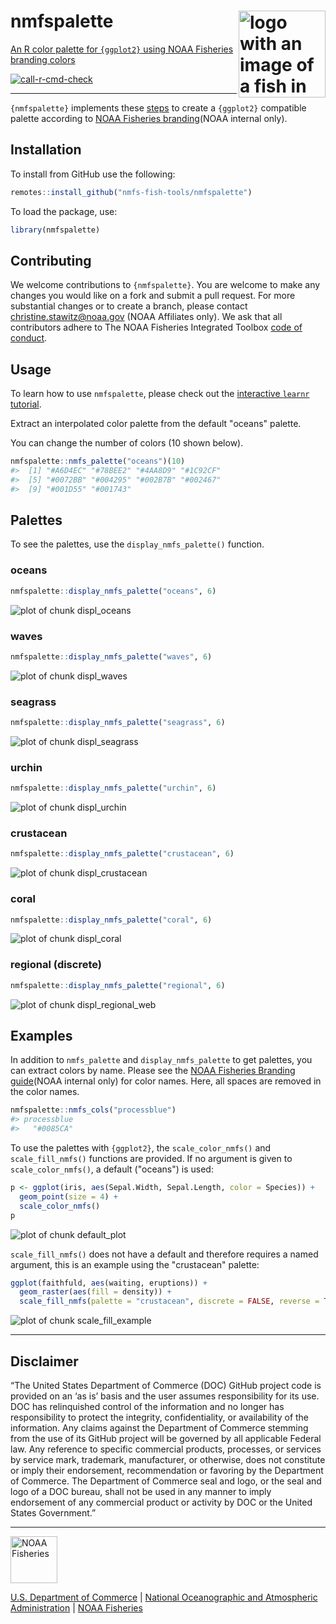 <!-- README.md is generated from README.Rmd. Please edit README.Rmd -->



# nmfspalette <a href={https:://nmfs-fish-tools.github.io/nmfspalette}><img src="man/figures/logo.png" align="right" width=139 height=139 alt="logo with an image of a fish in multiple palette colors" />

An R color palette for `{ggplot2}` using NOAA Fisheries branding colors

[![call-r-cmd-check](https://github.com/nmfs-fish-tools/nmfspalette/actions/workflows/call-r-cmd-check.yml/badge.svg)](https://github.com/nmfs-fish-tools/nmfspalette/actions/workflows/call-r-cmd-check.yml)

**************
`{nmfspalette}` implements these [steps](https://drsimonj.svbtle.com/creating-corporate-colour-palettes-for-ggplot2) to create a `{ggplot2}` compatible palette according to [NOAA Fisheries branding](https://drive.google.com/drive/folders/1pcMRQHGdzX4NfsiDNTCYIBpRyP1-F57J)(NOAA internal only).

## Installation 

To install from GitHub use the following:

``` r
remotes::install_github("nmfs-fish-tools/nmfspalette")
```

To load the package, use:

``` r
library(nmfspalette)
```

## Contributing
We welcome contributions to `{nmfspalette}`. You are welcome to make any changes you would like on a fork and submit a pull request. For more substantial changes or to create a branch, please contact christine.stawitz@noaa.gov (NOAA Affiliates only). We ask that all contributors adhere to The NOAA Fisheries Integrated Toolbox [code of conduct](https://github.com/nmfs-fish-tools/Resources/blob/main/CONTRIBUTING.md).


## Usage 
To learn how to use `nmfspalette`, please check out the [interactive `learnr` tutorial](https://connect.fisheries.noaa.gov/colors/).

Extract an interpolated color palette from the default "oceans" palette. 

You can change the number of colors (10 shown below).

``` r
nmfspalette::nmfs_palette("oceans")(10)
#>  [1] "#A6D4EC" "#78BEE2" "#4AA8D9" "#1C92CF"
#>  [5] "#0072BB" "#004295" "#002B7B" "#002467"
#>  [9] "#001D55" "#001743"
```

## Palettes
To see the palettes, use the `display_nmfs_palette()` function.

### oceans

``` r
nmfspalette::display_nmfs_palette("oceans", 6)
```

![plot of chunk displ_oceans](man/figures/displ_oceans-1.png)

### waves

``` r
nmfspalette::display_nmfs_palette("waves", 6)
```

![plot of chunk displ_waves](man/figures/displ_waves-1.png)

### seagrass

``` r
nmfspalette::display_nmfs_palette("seagrass", 6)
```

![plot of chunk displ_seagrass](man/figures/displ_seagrass-1.png)

### urchin

``` r
nmfspalette::display_nmfs_palette("urchin", 6)
```

![plot of chunk displ_urchin](man/figures/displ_urchin-1.png)

### crustacean

``` r
nmfspalette::display_nmfs_palette("crustacean", 6)
```

![plot of chunk displ_crustacean](man/figures/displ_crustacean-1.png)

### coral

``` r
nmfspalette::display_nmfs_palette("coral", 6)
```

![plot of chunk displ_coral](man/figures/displ_coral-1.png)

### regional (discrete)

``` r
nmfspalette::display_nmfs_palette("regional", 6)
```

![plot of chunk displ_regional_web](man/figures/displ_regional_web-1.png)

## Examples

In addition to `nmfs_palette` and `display_nmfs_palette` to get palettes, you can extract colors by name. Please see the [NOAA Fisheries Branding guide](https://drive.google.com/drive/folders/1pcMRQHGdzX4NfsiDNTCYIBpRyP1-F57J)(NOAA internal only) for color names. Here, all spaces are removed in the color names.


``` r
nmfspalette::nmfs_cols("processblue")
#> processblue 
#>   "#0085CA"
```

To use the palettes with `{ggplot2}`, the `scale_color_nmfs()` and `scale_fill_nmfs()` functions are provided. If no argument is given to `scale_color_nmfs()`, a default ("oceans") is used:


``` r
p <- ggplot(iris, aes(Sepal.Width, Sepal.Length, color = Species)) +
  geom_point(size = 4) +
  scale_color_nmfs()
p
```

![plot of chunk default_plot](man/figures/default_plot-1.png)

`scale_fill_nmfs()` does not have a default and therefore requires a named argument, this is an example using the "crustacean" palette:

``` r
ggplot(faithfuld, aes(waiting, eruptions)) +
  geom_raster(aes(fill = density)) +
  scale_fill_nmfs(palette = "crustacean", discrete = FALSE, reverse = TRUE)
```

![plot of chunk scale_fill_example](man/figures/scale_fill_example-1.png)

**************

## Disclaimer

“The United States Department of Commerce (DOC) GitHub project code is provided on an ‘as is’ basis and the user assumes responsibility for its use. DOC has relinquished control of the information and no longer has responsibility to protect the integrity, confidentiality, or availability of the information. Any claims against the Department of Commerce stemming from the use of its GitHub project will be governed by all applicable Federal law. Any reference to specific commercial products, processes, or services by service mark, trademark, manufacturer, or otherwise, does not constitute or imply their endorsement, recommendation or favoring by the Department of Commerce. The Department of Commerce seal and logo, or the seal and logo of a DOC bureau, shall not be used in any manner to imply endorsement of any commercial product or activity by DOC or the United States Government.”

***** *******
<a href="https://www.fisheries.noaa.gov/"><img src="man/figures/noaa-fisheries-rgb-2line-horizontal-small.png" height=75 alt="NOAA Fisheries" />

 
[U.S. Department of Commerce](https://www.commerce.gov/) | [National Oceanographic and Atmospheric Administration](https://www.noaa.gov) | [NOAA Fisheries](https://www.fisheries.noaa.gov/)
